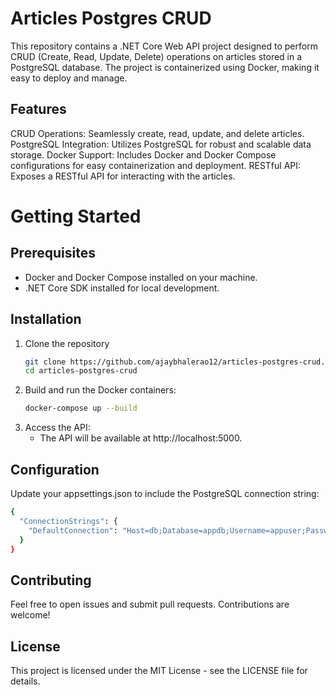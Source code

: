 # Articles Postgres CRUD
This repository contains a .NET Core Web API project designed to perform CRUD (Create, Read, Update, Delete) operations on articles stored in a PostgreSQL database. The project is containerized using Docker, making it easy to deploy and manage.

## Features
CRUD Operations: Seamlessly create, read, update, and delete articles.
PostgreSQL Integration: Utilizes PostgreSQL for robust and scalable data storage.
Docker Support: Includes Docker and Docker Compose configurations for easy containerization and deployment.
RESTful API: Exposes a RESTful API for interacting with the articles.


# Getting Started
## Prerequisites
- Docker and Docker Compose installed on your machine.
- .NET Core SDK installed for local development.

## Installation
1. Clone the repository
    ```bash
    git clone https://github.com/ajaybhalerao12/articles-postgres-crud.git
    cd articles-postgres-crud
    ```
2. Build and run the Docker containers:
    ```bash
    docker-compose up --build
    ```
3. Access the API:
   - The API will be available at http://localhost:5000.   

## Configuration
Update your appsettings.json to include the PostgreSQL connection string:    

```bash
{
  "ConnectionStrings": {
    "DefaultConnection": "Host=db;Database=appdb;Username=appuser;Password=apppassword"
  }
}
```

## Contributing
Feel free to open issues and submit pull requests. Contributions are welcome!

## License
This project is licensed under the MIT License - see the LICENSE file for details.